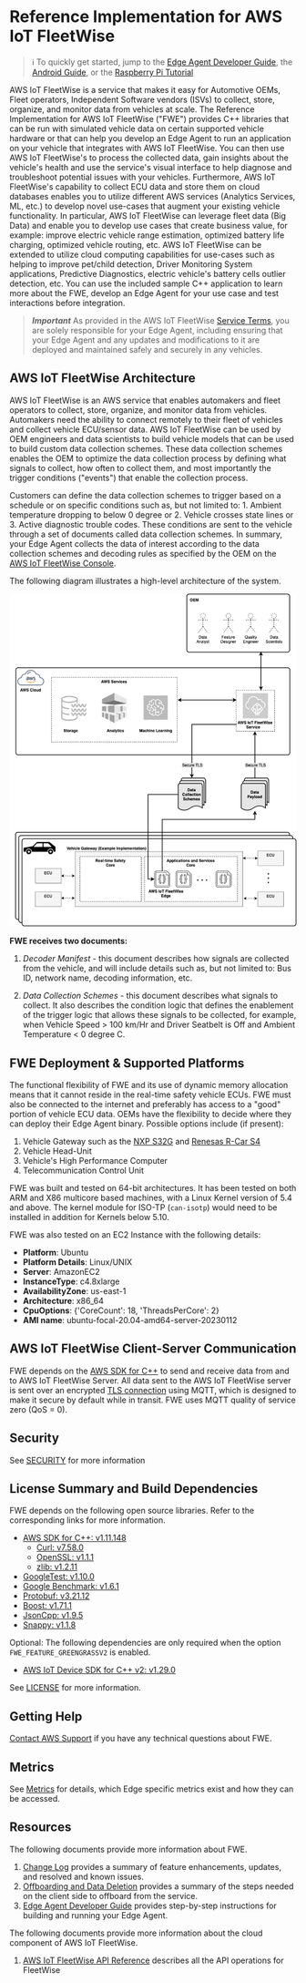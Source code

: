 # Reference Implementation for AWS IoT FleetWise

> :information_source: To quickly get started, jump to the
> [Edge Agent Developer Guide](./docs/dev-guide/edge-agent-dev-guide.md), the
> [Android Guide](./tools/android-app/README.md), or the
> [Raspberry Pi Tutorial](./docs/rpi-tutorial/raspberry-pi-tutorial.md)

AWS IoT FleetWise is a service that makes it easy for Automotive OEMs, Fleet operators, Independent
Software vendors (ISVs) to collect, store, organize, and monitor data from vehicles at scale. The
Reference Implementation for AWS IoT FleetWise ("FWE") provides C++ libraries that can be run with
simulated vehicle data on certain supported vehicle hardware or that can help you develop an Edge
Agent to run an application on your vehicle that integrates with AWS IoT FleetWise. You can then use
AWS IoT FleetWise's to process the collected data, gain insights about the vehicle's health and use
the service's visual interface to help diagnose and troubleshoot potential issues with your
vehicles. Furthermore, AWS IoT FleetWise's capability to collect ECU data and store them on cloud
databases enables you to utilize different AWS services (Analytics Services, ML, etc.) to develop
novel use-cases that augment your existing vehicle functionality. In particular, AWS IoT FleetWise
can leverage fleet data (Big Data) and enable you to develop use cases that create business value,
for example: improve electric vehicle range estimation, optimized battery life charging, optimized
vehicle routing, etc. AWS IoT FleetWise can be extended to utilize cloud computing capabilities for
use-cases such as helping to improve pet/child detection, Driver Monitoring System applications,
Predictive Diagnostics, electric vehicle's battery cells outlier detection, etc. You can use the
included sample C++ application to learn more about the FWE, develop an Edge Agent for your use case
and test interactions before integration.

> _**Important**_ As provided in the AWS IoT FleetWise
> [Service Terms](https://aws.amazon.com/service-terms/), you are solely responsible for your Edge
> Agent, including ensuring that your Edge Agent and any updates and modifications to it are
> deployed and maintained safely and securely in any vehicles.

## AWS IoT FleetWise Architecture

AWS IoT FleetWise is an AWS service that enables automakers and fleet operators to collect, store,
organize, and monitor data from vehicles. Automakers need the ability to connect remotely to their
fleet of vehicles and collect vehicle ECU/sensor data. AWS IoT FleetWise can be used by OEM
engineers and data scientists to build vehicle models that can be used to build custom data
collection schemes. These data collection schemes enables the OEM to optimize the data collection
process by defining what signals to collect, how often to collect them, and most importantly the
trigger conditions ("events") that enable the collection process.

Customers can define the data collection schemes to trigger based on a schedule or on specific
conditions such as, but not limited to: 1. Ambient temperature dropping to below 0 degree or 2.
Vehicle crosses state lines or 3. Active diagnostic trouble codes. These conditions are sent to the
vehicle through a set of documents called data collection schemes. In summary, your Edge Agent
collects the data of interest according to the data collection schemes and decoding rules as
specified by the OEM on the [AWS IoT FleetWise Console](https://aws.amazon.com/iot-fleetwise/).

The following diagram illustrates a high-level architecture of the system.

<img src="./docs/iot-FleetWise-architecture.png" />

**FWE receives two documents:**

1. _Decoder Manifest_ - this document describes how signals are collected from the vehicle, and will
   include details such as, but not limited to: Bus ID, network name, decoding information, etc.

2. _Data Collection Schemes_ - this document describes what signals to collect. It also describes
   the condition logic that defines the enablement of the trigger logic that allows these signals to
   be collected, for example, when Vehicle Speed > 100 km/Hr and Driver Seatbelt is Off and Ambient
   Temperature < 0 degree C.

## FWE Deployment & Supported Platforms

The functional flexibility of FWE and its use of dynamic memory allocation means that it cannot
reside in the real-time safety vehicle ECUs. FWE must also be connected to the internet and
preferably has access to a "good" portion of vehicle ECU data. OEMs have the flexibility to decide
where they can deploy their Edge Agent binary. Possible options include (if present):

1. Vehicle Gateway such as the
   [NXP S32G](https://www.nxp.com/products/processors-and-microcontrollers/arm-processors/s32g-vehicle-network-processors/s32g2-processors-for-vehicle-networking:S32G2)
   and
   [Renesas R-Car S4](https://www.renesas.com/jp/en/products/automotive-products/automotive-system-chips-socs/rtp8a779f0askb0sp2s-r-car-s4-reference-boardspider)
2. Vehicle Head-Unit
3. Vehicle's High Performance Computer
4. Telecommunication Control Unit

FWE was built and tested on 64-bit architectures. It has been tested on both ARM and X86 multicore
based machines, with a Linux Kernel version of 5.4 and above. The kernel module for ISO-TP
(`can-isotp`) would need to be installed in addition for Kernels below 5.10.

FWE was also tested on an EC2 Instance with the following details:

- **Platform**: Ubuntu
- **Platform Details**: Linux/UNIX
- **Server**: AmazonEC2
- **InstanceType**: c4.8xlarge
- **AvailabilityZone**: us-east-1
- **Architecture**: x86_64
- **CpuOptions**: {'CoreCount': 18, 'ThreadsPerCore': 2}
- **AMI name**: ubuntu-focal-20.04-amd64-server-20230112

## AWS IoT FleetWise Client-Server Communication

FWE depends on the [AWS SDK for C++](https://github.com/aws/aws-sdk-cpp) to send and receive data
from and to AWS IoT FleetWise Server. All data sent to the AWS IoT FleetWise server is sent over an
encrypted
[TLS connection](https://docs.aws.amazon.com/iot/latest/developerguide/data-encryption.html) using
MQTT, which is designed to make it secure by default while in transit. FWE uses MQTT quality of
service zero (QoS = 0).

## Security

See [SECURITY](./SECURITY.md) for more information

## License Summary and Build Dependencies

FWE depends on the following open source libraries. Refer to the corresponding links for more
information.

- [AWS SDK for C++: v1.11.148](https://github.com/aws/aws-sdk-cpp)
  - [Curl: v7.58.0](https://github.com/curl/curl)
  - [OpenSSL: v1.1.1](https://github.com/openssl/openssl)
  - [zlib: v1.2.11](https://github.com/madler/zlib)
- [GoogleTest: v1.10.0](https://github.com/google/googletest)
- [Google Benchmark: v1.6.1](https://github.com/google/benchmark)
- [Protobuf: v3.21.12](https://github.com/protocolbuffers/protobuf)
- [Boost: v1.71.1](https://github.com/boostorg/boost)
- [JsonCpp: v1.9.5](https://github.com/open-source-parsers/jsoncpp)
- [Snappy: v1.1.8](https://github.com/google/snappy)

Optional: The following dependencies are only required when the option `FWE_FEATURE_GREENGRASSV2` is
enabled.

- [AWS IoT Device SDK for C++ v2: v1.29.0](https://github.com/aws/aws-iot-device-sdk-cpp-v2)

See [LICENSE](./LICENSE) for more information.

## Getting Help

[Contact AWS Support](https://aws.amazon.com/contact-us/) if you have any technical questions about
FWE.

## Metrics

See [Metrics](./docs/metrics.md) for details, which Edge specific metrics exist and how they can be
accessed.

## Resources

The following documents provide more information about FWE.

1. [Change Log](./CHANGELOG.md) provides a summary of feature enhancements, updates, and resolved
   and known issues.
1. [Offboarding and Data Deletion](./docs/AWS-IoTFleetWiseOffboarding.md) provides a summary of the
   steps needed on the client side to offboard from the service.
1. [Edge Agent Developer Guide](./docs/dev-guide/edge-agent-dev-guide.md) provides step-by-step
   instructions for building and running your Edge Agent.

The following documents provide more information about the cloud component of AWS IoT FleetWise.

1. [AWS IoT FleetWise API Reference](https://docs.aws.amazon.com/iot-fleetwise/latest/APIReference/Welcome.html)
   describes all the API operations for FleetWise
